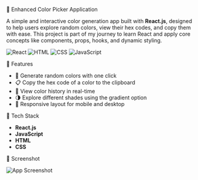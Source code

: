 🎨 Enhanced Color Picker Application

A simple and interactive color generation app built with **React.js**, designed to help users explore random colors, view their hex codes, and copy them with ease. This project is part of my journey to learn React and apply core concepts like components, props, hooks, and dynamic styling.


![React](https://img.shields.io/badge/React.js-2023-blue)
![HTML](https://img.shields.io/badge/HTML-5-orange)
![CSS](https://img.shields.io/badge/CSS-3-blue)
![JavaScript](https://img.shields.io/badge/JavaScript-ES6-yellow)



🚀 Features

- 🔄 Generate random colors with one click
- 📋 Copy the hex code of a color to the clipboard
- 🎨 View color history in real-time
- 🌗 Explore different shades using the gradient option
- 📱 Responsive layout for mobile and desktop


🧰 Tech Stack

- **React.js**
- **JavaScript**
- **HTML**
- **CSS**

  
📸 Screenshot

![App Screenshot](./assets/screenshot.png)
